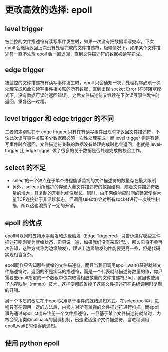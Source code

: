 # 更改高效的选择: epoll

## level trigger

被监控的文件描述符有读写事件发生时，如果一次没有把数据读写完毕，下次 epoll 会继续返回上次没有处理完成的文件描述符，极端情况下，如果某个文件描述符一直不处理 epoll 会一直返回，直到文件描述符的数据被读写完成。

## edge trigger

被监控的文件描述符有读写事件发生时，epoll 只会通知一次，处理程序必须一次处理完成和此次读写事件相关联的所有数据，直到出现 socket Error (在非阻塞模式下，没有数据可读时返回错误)，之后文件描述符又继续在下次读写事件发生时返回，重复这一过程。

## level trigger 和 edge trigger 的不同

二者的差别就在于 edge trigger 只有在有读写事件出现时才返回文件描述符，不论此次读写事件关联多少数据都必须一次性处理完成，而 level trigger 则是有读写事件时会返回，文件描述符关联的数据没有处理完成时也会返回，也就是 level-trigger 比 edge trigger 做了很多的关于数据是否处理完成的校验工作。

## select 的不足

- select的一个缺点在于单个进程能够监视的文件描述符的数量存在最大限制
- 另外，select()所维护的存储大量文件描述符的数据结构，随着文件描述符数量的增大，其复制的开销也线性增长。同时，由于网络响应时间的延迟使得大量TCP连接处于非活跃状态，但调用select()会对所有socket进行一次线性扫描，所以这也浪费了一定的开销。


## epoll 的优点

epoll可以同时支持水平触发和边缘触发（Edge Triggered，只告诉进程哪些文件描述符刚刚变为就绪状态，它只说一遍，如果我们没有采取行动，那么它将不会再次告知，这种方式称为边缘触发），理论上边缘触发的性能要更高一些，但是代码实现相当复杂。

epoll同样只告知那些就绪的文件描述符，而且当我们调用epoll_wait()获得就绪文件描述符时，返回的不是实际的描述符，而是一个代表就绪描述符数量的值，你只需要去epoll指定的一个数组中依次取得相应数量的文件描述符即可，这里也使用了内存映射（mmap）技术，这样便彻底省掉了这些文件描述符在系统调用时复制的开销。

另一个本质的改进在于epoll采用基于事件的就绪通知方式。在select/poll中，进程只有在调用一定的方法后，内核才对所有监视的文件描述符进行扫描，而epoll事先通过epoll_ctl()来注册一个文件描述符，一旦基于某个文件描述符就绪时，内核会采用类似callback的回调机制，迅速激活这个文件描述符，当进程调用epoll_wait()时便得到通知。


## 使用 python epoll

